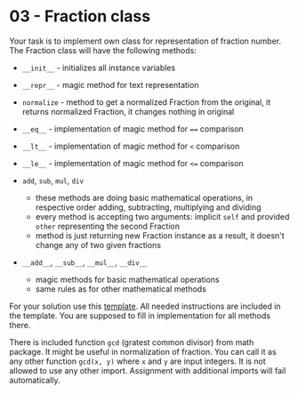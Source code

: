 # 03 - Fraction class

Your task is to implement own class for representation of fraction number. The Fraction class will have the following methods:

* `__init__` - initializes all instance variables
* `__repr__` - magic method for text representation
* `normalize` - method to get a normalized Fraction from the original, it returns normalized Fraction, it changes nothing in original

* `__eq__` - implementation of magic method for `==` comparison
* `__lt__` - implementation of magic method for `<` comparison
* `__le__` - implementation of magic method for `<=` comparison

* `add`, `sub`, `mul`, `div`
  * these methods are doing basic mathematical operations, in respective order adding, subtracting, multiplying and dividing
  * every method is accepting two arguments: implicit `self` and provided `other` representing the second Fraction
  * method is just returning new Fraction instance as a result, it doesn't change any of two given fractions

* `__add__`, `__sub__`, `__mul__`, `__div__`
  * magic methods for basic mathematical operations
  * same rules as for other mathematical methods

For your solution use this [template](03_fraction_class.py). All needed instructions are included in the template. You are supposed to fill in implementation for all methods there. 

There is included function `gcd` (gratest common divisor) from math package. It might be useful in normalization of fraction. You can call it as any other function `gcd(x, y)` where `x` and `y` are input integers. It is not allowed to use any other import. Assignment with additional imports will fail automatically.